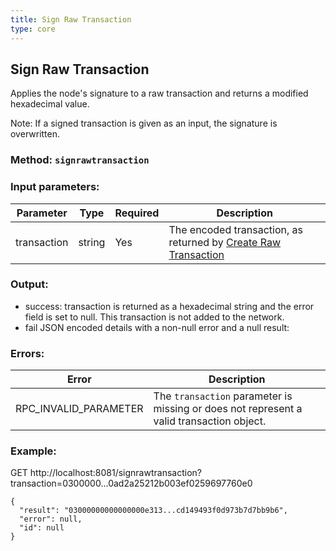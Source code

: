 ```yaml
---
title: Sign Raw Transaction
type: core
---
```

## Sign Raw Transaction
Applies the node's signature to a raw transaction and returns a modified hexadecimal value.  

Note: If a signed transaction is given as an input, the signature is overwritten.

### Method: `signrawtransaction`
### Input parameters:

| Parameter | Type | Required | Description |
| --- | --- | --- | --- |
| transaction | string | Yes | The encoded transaction, as returned by [Create Raw Transaction](https://projectixian.github.io/api_docs/core_create_raw_transaction.html) |


### Output:
- success: transaction is returned as a hexadecimal string and the error field is set to null. This transaction is not added to the network.
- fail JSON encoded details with a non-null error and a null result:

### Errors:

| Error | Description |
| --- | --- |
| RPC_INVALID_PARAMETER | The `transaction` parameter is missing or does not represent a valid transaction object. |

### Example:
GET http://localhost:8081/signrawtransaction?transaction=0300000...0ad2a25212b003ef0259697760e0

```
{
  "result": "03000000000000000e313...cd149493f0d973b7d7bb9b6",
  "error": null,
  "id": null
}
```